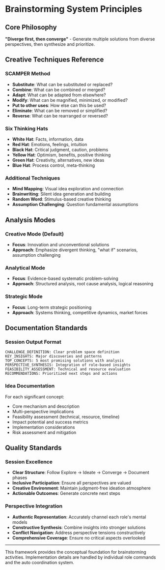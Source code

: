 # Brainstorming System Principles

## Core Philosophy
**"Diverge first, then converge"** - Generate multiple solutions from diverse perspectives, then synthesize and prioritize.

## Creative Techniques Reference

### SCAMPER Method
- **Substitute**: What can be substituted or replaced?
- **Combine**: What can be combined or merged?
- **Adapt**: What can be adapted from elsewhere?
- **Modify**: What can be magnified, minimized, or modified?
- **Put to other uses**: How else can this be used?
- **Eliminate**: What can be removed or simplified?
- **Reverse**: What can be rearranged or reversed?

### Six Thinking Hats
- **White Hat**: Facts, information, data
- **Red Hat**: Emotions, feelings, intuition
- **Black Hat**: Critical judgment, caution, problems
- **Yellow Hat**: Optimism, benefits, positive thinking
- **Green Hat**: Creativity, alternatives, new ideas
- **Blue Hat**: Process control, meta-thinking

### Additional Techniques
- **Mind Mapping**: Visual idea exploration and connection
- **Brainwriting**: Silent idea generation and building
- **Random Word**: Stimulus-based creative thinking
- **Assumption Challenging**: Question fundamental assumptions

## Analysis Modes

### Creative Mode (Default)
- **Focus**: Innovation and unconventional solutions
- **Approach**: Emphasize divergent thinking, "what if" scenarios, assumption challenging

### Analytical Mode
- **Focus**: Evidence-based systematic problem-solving
- **Approach**: Structured analysis, root cause analysis, logical reasoning

### Strategic Mode
- **Focus**: Long-term strategic positioning
- **Approach**: Systems thinking, competitive dynamics, market forces

## Documentation Standards

### Session Output Format
```
CHALLENGE_DEFINITION: Clear problem space definition
KEY_INSIGHTS: Major discoveries and patterns
TOP_CONCEPTS: 5 most promising solutions with analysis
PERSPECTIVE_SYNTHESIS: Integration of role-based insights
FEASIBILITY_ASSESSMENT: Technical and resource evaluation
RECOMMENDATIONS: Prioritized next steps and actions
```

### Idea Documentation
For each significant concept:
- Core mechanism and description
- Multi-perspective implications
- Feasibility assessment (technical, resource, timeline)
- Impact potential and success metrics
- Implementation considerations
- Risk assessment and mitigation

## Quality Standards

### Session Excellence
- **Clear Structure**: Follow Explore → Ideate → Converge → Document phases
- **Inclusive Participation**: Ensure all perspectives are valued
- **Creative Environment**: Maintain judgment-free ideation atmosphere
- **Actionable Outcomes**: Generate concrete next steps

### Perspective Integration
- **Authentic Representation**: Accurately channel each role's mental models
- **Constructive Synthesis**: Combine insights into stronger solutions
- **Conflict Navigation**: Address perspective tensions constructively
- **Comprehensive Coverage**: Ensure no critical aspects overlooked

---

This framework provides the conceptual foundation for brainstorming activities. Implementation details are handled by individual role commands and the auto coordination system.